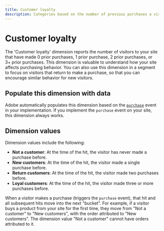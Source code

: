 ```yaml
---
title: Customer loyalty
description: Categories based on the number of previous purchases a visitor has made.
---
```


# Customer loyalty

The 'Customer loyalty' dimension reports the number of visitors to your site that have made 0 prior purchases, 1 prior purchase, 2 prior purchases, or 3+ prior purchases. This dimension is valuable to understand how your site affects purchasing behavior. You can also use this dimension in a segment to focus on visitors that return to make a purchase, so that you can encourage similar behavior for new visitors.

## Populate this dimension with data

Adobe automatically populates this dimension based on the [`purchase`](/help/implement/vars/page-vars/events/event-purchase.md) event in your implementation. If you implement the `purchase` event on your site, this dimension always works.

## Dimension values

Dimension values include the following:

* **Not a customer**: At the time of the hit, the visitor has never made a purchase before.
* **New customers**: At the time of the hit, the visitor made a single purchase before.
* **Return customers**: At the time of the hit, the visitor made two purchases before.
* **Loyal customers**: At the time of the hit, the visitor made three or more purchases before.

When a visitor makes a purchase (triggers the `purchase` event), that hit and all subsequent hits move into the next "bucket". For example, if a visitor buys a product from your site for the first time, they move from "Not a customer" to "New customers", with the order attributed to "New customers". The dimension value "Not a customer" cannot have orders attributed to it.
